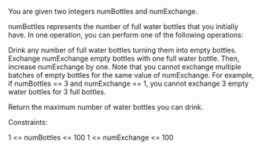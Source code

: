 You are given two integers numBottles and numExchange.

numBottles represents the number of full water bottles that you initially have. In one operation, you can perform one of the following operations:

Drink any number of full water bottles turning them into empty bottles.
Exchange numExchange empty bottles with one full water bottle. Then, increase numExchange by one.
Note that you cannot exchange multiple batches of empty bottles for the same value of numExchange. For example, if numBottles == 3 and numExchange == 1, you cannot exchange 3 empty water bottles for 3 full bottles.

Return the maximum number of water bottles you can drink.

 

Constraints:

1 <= numBottles <= 100 
1 <= numExchange <= 100